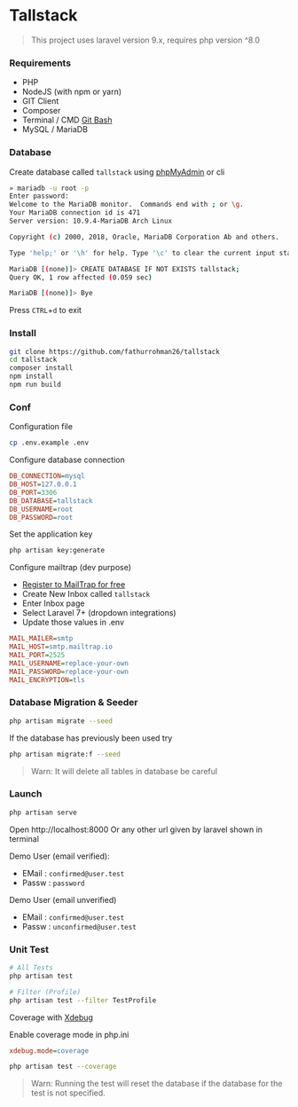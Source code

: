 # Tallstack

> This project uses laravel version 9.x, requires php version ^8.0

### Requirements

-   PHP
-   NodeJS (with npm or yarn)
-   GIT Client
-   Composer
-   Terminal / CMD [Git Bash](https://git-scm.com/downloads)
-   MySQL / MariaDB

### Database

Create database called `tallstack` using [phpMyAdmin](https://www.phpmyadmin.net/) or cli

```bash
» mariadb -u root -p
Enter password:
Welcome to the MariaDB monitor.  Commands end with ; or \g.
Your MariaDB connection id is 471
Server version: 10.9.4-MariaDB Arch Linux

Copyright (c) 2000, 2018, Oracle, MariaDB Corporation Ab and others.

Type 'help;' or '\h' for help. Type '\c' to clear the current input statement.

MariaDB [(none)]> CREATE DATABASE IF NOT EXISTS tallstack;
Query OK, 1 row affected (0.059 sec)

MariaDB [(none)]> Bye
```

Press `CTRL`+`d` to exit

### Install

```bash
git clone https://github.com/fathurrohman26/tallstack
cd tallstack
composer install
npm install
npm run build
```

### Conf

Configuration file

```bash
cp .env.example .env
```

Configure database connection

```ini
DB_CONNECTION=mysql
DB_HOST=127.0.0.1
DB_PORT=3306
DB_DATABASE=tallstack
DB_USERNAME=root
DB_PASSWORD=root
```

Set the application key

```bash
php artisan key:generate
```

Configure mailtrap (dev purpose)

-   [Register to MailTrap for free](https://mailtrap.io/register/signup?ref=pricing_table_summary)
-   Create New Inbox called `tallstack`
-   Enter Inbox page
-   Select Laravel 7+ (dropdown integrations)
-   Update those values in .env

```ini
MAIL_MAILER=smtp
MAIL_HOST=smtp.mailtrap.io
MAIL_PORT=2525
MAIL_USERNAME=replace-your-own
MAIL_PASSWORD=replace-your-own
MAIL_ENCRYPTION=tls
```

### Database Migration & Seeder

```bash
php artisan migrate --seed
```

If the database has previously been used try

```bash
php artisan migrate:f --seed
```

> Warn: It will delete all tables in database be careful

### Launch

```bash
php artisan serve
```

Open http://localhost:8000 Or any other url given by laravel shown in terminal

Demo User (email verified):

-   EMail : `confirmed@user.test`
-   Passw : `password`

Demo User (email unverified)

-   EMail : `confirmed@user.test`
-   Passw : `unconfirmed@user.test`

### Unit Test

```bash
# All Tests
php artisan test

# Filter (Profile)
php artisan test --filter TestProfile
```

Coverage with [Xdebug](https://xdebug.org/)

Enable coverage mode in php.ini

```ini
xdebug.mode=coverage
```

```bash
php artisan test --coverage
```

> Warn: Running the test will reset the database if the database for the test is not specified.
